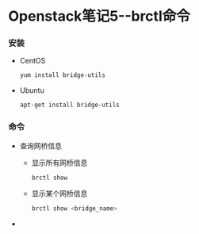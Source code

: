 # Openstack笔记5--brctl命令

### 安装

+ CentOS

  ```bash
  yum install bridge-utils
  ```

+ Ubuntu

  ```bash
  apt-get install bridge-utils
  ```

### 命令

+ 查询网桥信息

  + 显示所有网桥信息

    ```bash
    brctl show
    ```

  + 显示某个网桥信息

    ```bash
    brctl show <bridge_name>
    ```

+ 

